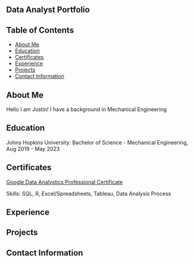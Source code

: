 ## Data Analyst Portfolio

## Table of Contents
- [About Me](https://github.com/JustinCarder/portfolio/blob/main/README.md#about-me)
- [Education](https://github.com/JustinCarder/portfolio/blob/main/README.md#education)
- [Certificates](https://github.com/JustinCarder/portfolio/blob/main/README.md#certificates)
- [Experience](https://github.com/JustinCarder/portfolio/blob/main/README.md#experience)
- [Projects](https://github.com/JustinCarder/portfolio/blob/main/README.md#projects)
- [Contact Information](https://github.com/JustinCarder/portfolio/blob/main/README.md#contact-information)

## About Me 
Hello I am Justin! I have a background in Mechanical Engineering

## Education
Johns Hopkins University: Bachelor of Science - Mechanical Engineering, Aug 2019 - May 2023

## Certificates
[Google Data Analystics Professional Certificate](https://www.coursera.org/professional-certificates/google-data-analytics#courses)

Skills: SQL, R, Excel/Spreadsheets, Tableau, Data Analysis Process
## Experience

## Projects

## Contact Information
